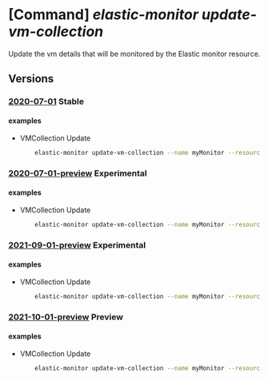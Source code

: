# [Command] _elastic-monitor update-vm-collection_

Update the vm details that will be monitored by the Elastic monitor resource.

## Versions

### [2020-07-01](/Resources/mgmt-plane/L3N1YnNjcmlwdGlvbnMve30vcmVzb3VyY2Vncm91cHMve30vcHJvdmlkZXJzL21pY3Jvc29mdC5lbGFzdGljL21vbml0b3JzL3t9L3ZtY29sbGVjdGlvbnVwZGF0ZQ==/2020-07-01.xml) **Stable**

<!-- mgmt-plane /subscriptions/{}/resourcegroups/{}/providers/microsoft.elastic/monitors/{}/vmcollectionupdate 2020-07-01 -->

#### examples

- VMCollection Update
    ```bash
        elastic-monitor update-vm-collection --name myMonitor --resource-group myResourceGroup --operation-name Add --vm-resource-id /subscriptions/00000000-0000-0000-0000-000000000000/resourceGroups/myResourceGroup/providers/Microsoft.Compute/virtualmachines/myVM
    ```

### [2020-07-01-preview](/Resources/mgmt-plane/L3N1YnNjcmlwdGlvbnMve30vcmVzb3VyY2Vncm91cHMve30vcHJvdmlkZXJzL21pY3Jvc29mdC5lbGFzdGljL21vbml0b3JzL3t9L3ZtY29sbGVjdGlvbnVwZGF0ZQ==/2020-07-01-preview.xml) **Experimental**

<!-- mgmt-plane /subscriptions/{}/resourcegroups/{}/providers/microsoft.elastic/monitors/{}/vmcollectionupdate 2020-07-01-preview -->

#### examples

- VMCollection Update
    ```bash
        elastic-monitor update-vm-collection --name myMonitor --resource-group myResourceGroup --operation-name Add --vm-resource-id /subscriptions/00000000-0000-0000-0000-000000000000/resourceGroups/myResourceGroup/providers/Microsoft.Compute/virtualmachines/myVM
    ```

### [2021-09-01-preview](/Resources/mgmt-plane/L3N1YnNjcmlwdGlvbnMve30vcmVzb3VyY2Vncm91cHMve30vcHJvdmlkZXJzL21pY3Jvc29mdC5lbGFzdGljL21vbml0b3JzL3t9L3ZtY29sbGVjdGlvbnVwZGF0ZQ==/2021-09-01-preview.xml) **Experimental**

<!-- mgmt-plane /subscriptions/{}/resourcegroups/{}/providers/microsoft.elastic/monitors/{}/vmcollectionupdate 2021-09-01-preview -->

#### examples

- VMCollection Update
    ```bash
        elastic-monitor update-vm-collection --name myMonitor --resource-group myResourceGroup --operation-name Add --vm-resource-id /subscriptions/00000000-0000-0000-0000-000000000000/resourceGroups/myResourceGroup/providers/Microsoft.Compute/virtualmachines/myVM
    ```

### [2021-10-01-preview](/Resources/mgmt-plane/L3N1YnNjcmlwdGlvbnMve30vcmVzb3VyY2Vncm91cHMve30vcHJvdmlkZXJzL21pY3Jvc29mdC5lbGFzdGljL21vbml0b3JzL3t9L3ZtY29sbGVjdGlvbnVwZGF0ZQ==/2021-10-01-preview.xml) **Preview**

<!-- mgmt-plane /subscriptions/{}/resourcegroups/{}/providers/microsoft.elastic/monitors/{}/vmcollectionupdate 2021-10-01-preview -->

#### examples

- VMCollection Update
    ```bash
        elastic-monitor update-vm-collection --name myMonitor --resource-group myResourceGroup --operation-name Add --vm-resource-id /subscriptions/00000000-0000-0000-0000-000000000000/resourceGroups/myResourceGroup/providers/Microsoft.Compute/virtualmachines/myVM
    ```
